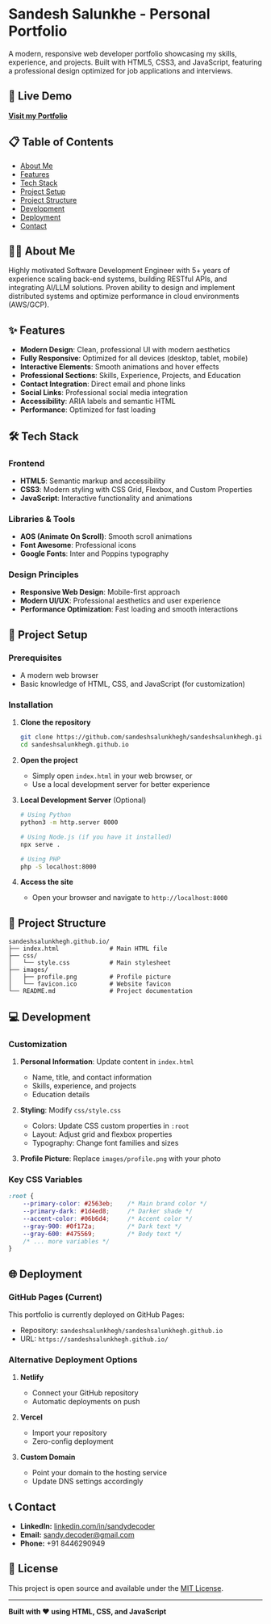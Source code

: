 # Sandesh Salunkhe - Personal Portfolio

A modern, responsive web developer portfolio showcasing my skills, experience, and projects. Built with HTML5, CSS3, and JavaScript, featuring a professional design optimized for job applications and interviews.

## 🚀 Live Demo

**[Visit my Portfolio](https://sandeshsalunkhegh.github.io/)**

## 📋 Table of Contents

- [About Me](#about-me)
- [Features](#features)
- [Tech Stack](#tech-stack)
- [Project Setup](#project-setup)
- [Project Structure](#project-structure)
- [Development](#development)
- [Deployment](#deployment)
- [Contact](#contact)

## 👨‍💻 About Me

Highly motivated Software Development Engineer with 5+ years of experience scaling back-end systems, building RESTful APIs, and integrating AI/LLM solutions. Proven ability to design and implement distributed systems and optimize performance in cloud environments (AWS/GCP).

## ✨ Features

- **Modern Design**: Clean, professional UI with modern aesthetics
- **Fully Responsive**: Optimized for all devices (desktop, tablet, mobile)
- **Interactive Elements**: Smooth animations and hover effects
- **Professional Sections**: Skills, Experience, Projects, and Education
- **Contact Integration**: Direct email and phone links
- **Social Links**: Professional social media integration
- **Accessibility**: ARIA labels and semantic HTML
- **Performance**: Optimized for fast loading

## 🛠️ Tech Stack

### Frontend
- **HTML5**: Semantic markup and accessibility
- **CSS3**: Modern styling with CSS Grid, Flexbox, and Custom Properties
- **JavaScript**: Interactive functionality and animations

### Libraries & Tools
- **AOS (Animate On Scroll)**: Smooth scroll animations
- **Font Awesome**: Professional icons
- **Google Fonts**: Inter and Poppins typography

### Design Principles
- **Responsive Web Design**: Mobile-first approach
- **Modern UI/UX**: Professional aesthetics and user experience
- **Performance Optimization**: Fast loading and smooth interactions

## 🚀 Project Setup

### Prerequisites
- A modern web browser
- Basic knowledge of HTML, CSS, and JavaScript (for customization)

### Installation

1. **Clone the repository**
   ```bash
   git clone https://github.com/sandeshsalunkhegh/sandeshsalunkhegh.github.io.git
   cd sandeshsalunkhegh.github.io
   ```

2. **Open the project**
   - Simply open `index.html` in your web browser, or
   - Use a local development server for better experience

3. **Local Development Server** (Optional)
   ```bash
   # Using Python
   python3 -m http.server 8000
   
   # Using Node.js (if you have it installed)
   npx serve .
   
   # Using PHP
   php -S localhost:8000
   ```

4. **Access the site**
   - Open your browser and navigate to `http://localhost:8000`

## 📁 Project Structure

```
sandeshsalunkhegh.github.io/
├── index.html              # Main HTML file
├── css/
│   └── style.css           # Main stylesheet
├── images/
│   ├── profile.png         # Profile picture
│   └── favicon.ico         # Website favicon
└── README.md               # Project documentation
```

## 💻 Development

### Customization

1. **Personal Information**: Update content in `index.html`
   - Name, title, and contact information
   - Skills, experience, and projects
   - Education details

2. **Styling**: Modify `css/style.css`
   - Colors: Update CSS custom properties in `:root`
   - Layout: Adjust grid and flexbox properties
   - Typography: Change font families and sizes

3. **Profile Picture**: Replace `images/profile.png` with your photo

### Key CSS Variables
```css
:root {
    --primary-color: #2563eb;    /* Main brand color */
    --primary-dark: #1d4ed8;     /* Darker shade */
    --accent-color: #06b6d4;     /* Accent color */
    --gray-900: #0f172a;         /* Dark text */
    --gray-600: #475569;         /* Body text */
    /* ... more variables */
}
```

## 🌐 Deployment

### GitHub Pages (Current)
This portfolio is currently deployed on GitHub Pages:
- Repository: `sandeshsalunkhegh/sandeshsalunkhegh.github.io`
- URL: `https://sandeshsalunkhegh.github.io/`

### Alternative Deployment Options

1. **Netlify**
   - Connect your GitHub repository
   - Automatic deployments on push

2. **Vercel**
   - Import your repository
   - Zero-config deployment

3. **Custom Domain**
   - Point your domain to the hosting service
   - Update DNS settings accordingly

## 📞 Contact

- **LinkedIn:** [linkedin.com/in/sandydecoder](https://linkedin.com/in/sandydecoder)
- **Email:** sandy.decoder@gmail.com
- **Phone:** +91 8446290949

## 📄 License

This project is open source and available under the [MIT License](LICENSE).

---

**Built with ❤️ using HTML, CSS, and JavaScript**
